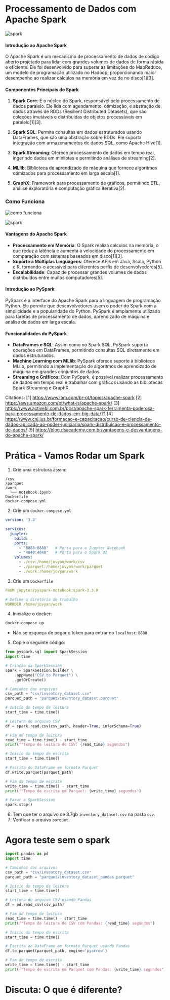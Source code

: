 # Processamento de Dados com Apache Spark

![spark](https://www.databricks.com/en-website-assets/static/5e953f5a26d3e6b7949bff788ef5a2af/largest-open-source-apache-spark1679038543.png)

#### Introdução ao Apache Spark

O Apache Spark é um mecanismo de processamento de dados de código aberto projetado para lidar com grandes volumes de dados de forma rápida e eficiente. Ele foi desenvolvido para superar as limitações do MapReduce, um modelo de programação utilizado no Hadoop, proporcionando maior desempenho ao realizar cálculos na memória em vez de no disco[1][3].

#### Componentes Principais do Spark

1. **Spark Core**: É o núcleo do Spark, responsável pelo processamento de dados paralelo. Ele lida com agendamento, otimização, e abstração de dados através de RDDs (Resilient Distributed Datasets), que são coleções imutáveis e distribuídas de objetos processáveis em paralelo[1][3].

2. **Spark SQL**: Permite consultas em dados estruturados usando DataFrames, que são uma abstração sobre RDDs. Ele suporta integração com armazenamentos de dados SQL, como Apache Hive[1].

3. **Spark Streaming**: Oferece processamento de dados em tempo real, ingerindo dados em minilotes e permitindo análises de streaming[2].

4. **MLlib**: Biblioteca de aprendizado de máquina que fornece algoritmos otimizados para processamento em larga escala[1].

5. **GraphX**: Framework para processamento de gráficos, permitindo ETL, análise exploratória e computação gráfica iterativa[2].

### Como Funciona

![como funciona](https://res.cloudinary.com/dyhjjms8y/image/upload/v1723481030/Captura_de_tela_2024-08-12_134337_f2dzwr.png)

![spark](https://arquivo.devmedia.com.br/artigos/Eduardo_Zambom/spark/image002.jpg)

#### Vantagens do Apache Spark

- **Processamento em Memória**: O Spark realiza cálculos na memória, o que reduz a latência e aumenta a velocidade do processamento em comparação com sistemas baseados em disco[1][3].
- **Suporte a Múltiplas Linguagens**: Oferece APIs em Java, Scala, Python e R, tornando-o acessível para diferentes perfis de desenvolvedores[5].
- **Escalabilidade**: Capaz de processar grandes volumes de dados distribuídos entre muitos computadores[5].

#### Introdução ao PySpark

PySpark é a interface do Apache Spark para a linguagem de programação Python. Ele permite que desenvolvedores usem o poder do Spark com a simplicidade e a popularidade do Python. PySpark é amplamente utilizado para tarefas de processamento de dados, aprendizado de máquina e análise de dados em larga escala.

#### Funcionalidades do PySpark

- **DataFrames e SQL**: Assim como no Spark SQL, PySpark suporta operações em DataFrames, permitindo consultas SQL diretamente em dados estruturados.
- **Machine Learning com MLlib**: PySpark oferece suporte à biblioteca MLlib, permitindo a implementação de algoritmos de aprendizado de máquina em grandes conjuntos de dados.
- **Streaming e Gráficos**: Com PySpark, é possível realizar processamento de dados em tempo real e trabalhar com gráficos usando as bibliotecas Spark Streaming e GraphX.

Citations:
[1] https://www.ibm.com/br-pt/topics/apache-spark
[2] https://aws.amazon.com/pt/what-is/apache-spark/
[3] https://www.activebi.com.br/post/apache-spark-ferramenta-poderosa-para-processamento-de-dados-em-big-data/71
[4] https://www.cnj.jus.br/formacao-e-capacitacao/curso-de-ciencia-de-dados-aplicada-ao-poder-judiciario/spark-distribuicao-e-processamento-de-dados/
[5] https://blog.dsacademy.com.br/vantagens-e-desvantagens-do-apache-spark/

# Prática - Vamos Rodar um Spark

1. Crie uma estrutura assim:
```
/csv
/parquet
/work
  └── notebook.ipynb
Dockerfile
docker-compose.yml
```

2. Crie um `docker-compose.yml`

```yml
version: '3.8'

services:
  jupyter:
    build: .
    ports:
      - "8888:8888"   # Porta para o Jupyter Notebook
      - "4040:4040"   # Porta para o Spark UI
    volumes:
      - ./csv:/home/jovyan/work/csv
      - ./parquet:/home/jovyan/work/parquet
      - ./work:/home/jovyan/work
```

3. Crie um `Dockerfile`

```yml
FROM jupyter/pyspark-notebook:spark-3.3.0

# Define o diretório de trabalho
WORKDIR /home/jovyan/work
```

4. Inicialize o docker:

```bash
docker-compose up
```

- Não se esqueça de pegar o token para entrar no `localhost:8888`

5. Copie o seguinte código:

```python
from pyspark.sql import SparkSession
import time

# Criação da SparkSession
spark = SparkSession.builder \
    .appName("CSV to Parquet") \
    .getOrCreate()

# Caminhos dos arquivos
csv_path = "csv/inventory_dataset.csv"
parquet_path = "parquet/inventory_dataset.parquet"

# Início do tempo de leitura
start_time = time.time()

# Leitura do arquivo CSV
df = spark.read.csv(csv_path, header=True, inferSchema=True)

# Fim do tempo de leitura
read_time = time.time() - start_time
print(f"Tempo de leitura do CSV: {read_time} segundos")

# Início do tempo de escrita
start_time = time.time()

# Escrita do DataFrame em formato Parquet
df.write.parquet(parquet_path)

# Fim do tempo de escrita
write_time = time.time() - start_time
print(f"Tempo de escrita em Parquet: {write_time} segundos")

# Parar a SparkSession
spark.stop()
```

6. Tem que ter o arquivo de 3.7gb `inventory_dataset.csv` na pasta `csv`.
7. Verificar o arquivo `parquet`.

# Agora teste sem o spark

```python
import pandas as pd
import time

# Caminhos dos arquivos
csv_path = "csv/inventory_dataset.csv"
parquet_path = "parquet/inventory_dataset_pandas.parquet"

# Início do tempo de leitura
start_time = time.time()

# Leitura do arquivo CSV usando Pandas
df = pd.read_csv(csv_path)

# Fim do tempo de leitura
read_time = time.time() - start_time
print(f"Tempo de leitura do CSV com Pandas: {read_time} segundos")

# Início do tempo de escrita
start_time = time.time()

# Escrita do DataFrame em formato Parquet usando Pandas
df.to_parquet(parquet_path, engine='pyarrow')

# Fim do tempo de escrita
write_time = time.time() - start_time
print(f"Tempo de escrita em Parquet com Pandas: {write_time} segundos")
```

# Discuta: O que é diferente?


